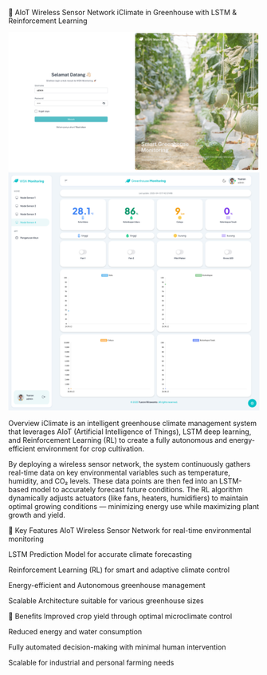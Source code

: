 🌱 AIoT Wireless Sensor Network iClimate in Greenhouse with LSTM & Reinforcement Learning

![iClimate System](./scrnli_XqwpnePikJp5vr.png)
![iClimate System](./WSN-Monitoring-04-15-2025_08_51_PM.png)

Overview
iClimate is an intelligent greenhouse climate management system that leverages AIoT (Artificial Intelligence of Things), LSTM deep learning, and Reinforcement Learning (RL) to create a fully autonomous and energy-efficient environment for crop cultivation.

By deploying a wireless sensor network, the system continuously gathers real-time data on key environmental variables such as temperature, humidity, and CO₂ levels. These data points are then fed into an LSTM-based model to accurately forecast future conditions. The RL algorithm dynamically adjusts actuators (like fans, heaters, humidifiers) to maintain optimal growing conditions — minimizing energy use while maximizing plant growth and yield.

🔧 Key Features
AIoT Wireless Sensor Network for real-time environmental monitoring

LSTM Prediction Model for accurate climate forecasting

Reinforcement Learning (RL) for smart and adaptive climate control

Energy-efficient and Autonomous greenhouse management

Scalable Architecture suitable for various greenhouse sizes

🌿 Benefits
Improved crop yield through optimal microclimate control

Reduced energy and water consumption

Fully automated decision-making with minimal human intervention

Scalable for industrial and personal farming needs

